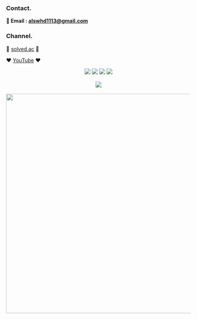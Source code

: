### **Contact.**

**📧 Email : [alswhd1113@gmail.com](mailto:alswhd1113@gmail.com)**

### **Channel.**

**💚**  [solved.ac](https://solved.ac/profile/alswhd1113) **💚**

**♥**  [YouTube](https://www.youtube.com/@seconf) **♥**


<div align=center> 
  <img src="https://img.shields.io/badge/java-007396?style=for-the-badge&logo=java&logoColor=white"> 
  <img src="https://img.shields.io/badge/python-3776AB?style=for-the-badge&logo=python&logoColor=white"> 
  <img src="https://img.shields.io/badge/spring-6DB33F?style=for-the-badge&logo=spring&logoColor=white"> 
  <img src="https://img.shields.io/badge/PyTorch-%23EE4C2C.svg?style=for-the-badge&logo=PyTorch&logoColor=white"> 
  <br>
</div>

<br>

<div align = center>
    <a href = "https://solved.ac/profile/alswhd1113"> 
        <img align='center' src="http://mazassumnida.wtf/api/v2/generate_badge?boj=alswhd1113">
    </a>
</div>
<br>

<div align="center">
<a href = "https://www.credential.net/embed/3c4c8ecb-8ae2-4c49-a167-183ff623f9ea">
<img src="https://images.credential.net/embed/1wttc0ag.png" style="width:600px"/>
</a>
</div>


